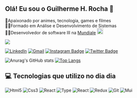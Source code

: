 ## Olá! Eu sou o Guilherme H. Rocha 🖖
🤖Apaixonado por animes, tecnologia, games e filmes  
👨‍🎓Formado em Análise e Desenvolvimento de Sistemas  
🧑‍💻Desenvolvedor de software III na <a href="https://www.mundiale.com.br/">Mundiale</a>
<img width="20" src="https://user-images.githubusercontent.com/67766327/160305326-e972091d-c29f-4541-ad32-3ceaf0306dfa.png" alt="Mundiale">
 
<img src="https://user-images.githubusercontent.com/67766327/155027932-50d3ff78-cf45-4685-a850-09d10faa0997.gif"/>

[![LinkedIn](https://img.shields.io/badge/LinkedIn-0077B5?style=for-the-badge&logo=linkedin&logoColor=white)](https://www.linkedin.com/in/rochx/) [![Gmail](https://img.shields.io/badge/Gmail-D14836?style=for-the-badge&logo=gmail&logoColor=white)](devguilhermerocha@gmail.com) [![Instagram Badge](https://img.shields.io/badge/Instagram-E4405F?style=for-the-badge&logo=instagram&logoColor=white)](https://www.instagram.com/i.rochx/?hl=pt-br) [![Twitter Badge](https://img.shields.io/badge/Twitter-1DA1F2?style=for-the-badge&logo=twitter&logoColor=white)](https://twitter.com/Rochx7)

![Anurag's GitHub stats](https://github-readme-stats.vercel.app/api?username=rochx7&show_icons=true&theme=radical)
[![Top Langs](https://github-readme-stats.vercel.app/api/top-langs/?username=rochx7&layout=compact)](https://github.com/rochx7/github-readme-stats)

## 💻 Tecnologias que utilizo no dia dia 
![Html5](https://img.shields.io/badge/HTML5-E34F26?style=for-the-badge&logo=html5&logoColor=white) ![Css3](https://img.shields.io/badge/CSS3-1572B6?style=for-the-badge&logo=css3&logoColor=white) ![React](https://img.shields.io/badge/JavaScript-F7DF1E?style=for-the-badge&logo=javascript&logoColor=black) ![Type](https://img.shields.io/badge/TypeScript-007ACC?style=for-the-badge&logo=typescript&logoColor=white) ![React](https://img.shields.io/badge/React-20232A?style=for-the-badge&logo=react&logoColor=61DAFB) ![Redux](https://img.shields.io/badge/Redux-593D88?style=for-the-badge&logo=redux&logoColor=white) ![Git](https://img.shields.io/badge/Git-E34F26?style=for-the-badge&logo=git&logoColor=white) ![Mui](https://img.shields.io/badge/Material--UI-0081CB?style=for-the-badge&logo=material-ui&logoColor=white)
 
 

